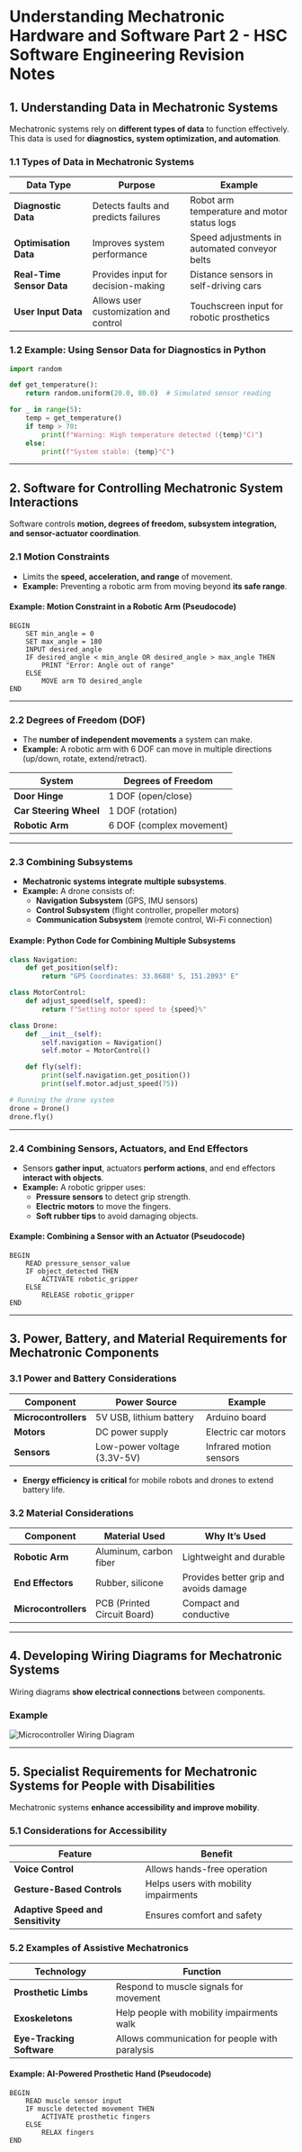 # Understanding Mechatronic Hardware and Software Part 2 - HSC Software Engineering Revision Notes

## 1. Understanding Data in Mechatronic Systems
Mechatronic systems rely on **different types of data** to function effectively. This data is used for **diagnostics, system optimization, and automation**.

### **1.1 Types of Data in Mechatronic Systems**
| **Data Type** | **Purpose** | **Example** |
|--------------|------------|-------------|
| **Diagnostic Data** | Detects faults and predicts failures | Robot arm temperature and motor status logs |
| **Optimisation Data** | Improves system performance | Speed adjustments in automated conveyor belts |
| **Real-Time Sensor Data** | Provides input for decision-making | Distance sensors in self-driving cars |
| **User Input Data** | Allows user customization and control | Touchscreen input for robotic prosthetics |

### **1.2 Example: Using Sensor Data for Diagnostics in Python**
```python
import random

def get_temperature():
    return random.uniform(20.0, 80.0)  # Simulated sensor reading

for _ in range(5):
    temp = get_temperature()
    if temp > 70:
        print(f"Warning: High temperature detected ({temp}°C)")
    else:
        print(f"System stable: {temp}°C")
```

---

## 2. Software for Controlling Mechatronic System Interactions
Software controls **motion, degrees of freedom, subsystem integration, and sensor-actuator coordination**.

### **2.1 Motion Constraints**
- Limits the **speed, acceleration, and range** of movement.
- **Example:** Preventing a robotic arm from moving beyond **its safe range**.

#### **Example: Motion Constraint in a Robotic Arm (Pseudocode)**
```
BEGIN
    SET min_angle = 0
    SET max_angle = 180
    INPUT desired_angle
    IF desired_angle < min_angle OR desired_angle > max_angle THEN
        PRINT "Error: Angle out of range"
    ELSE
        MOVE arm TO desired_angle
END
```

---

### **2.2 Degrees of Freedom (DOF)**
- The **number of independent movements** a system can make.
- **Example:** A robotic arm with 6 DOF can move in multiple directions (up/down, rotate, extend/retract).

| **System** | **Degrees of Freedom** |
|-----------|---------------------|
| **Door Hinge** | 1 DOF (open/close) |
| **Car Steering Wheel** | 1 DOF (rotation) |
| **Robotic Arm** | 6 DOF (complex movement) |

---

### **2.3 Combining Subsystems**
- **Mechatronic systems integrate multiple subsystems**.
- **Example:** A drone consists of:
  - **Navigation Subsystem** (GPS, IMU sensors)
  - **Control Subsystem** (flight controller, propeller motors)
  - **Communication Subsystem** (remote control, Wi-Fi connection)

#### **Example: Python Code for Combining Multiple Subsystems**
```python
class Navigation:
    def get_position(self):
        return "GPS Coordinates: 33.8688° S, 151.2093° E"

class MotorControl:
    def adjust_speed(self, speed):
        return f"Setting motor speed to {speed}%"

class Drone:
    def __init__(self):
        self.navigation = Navigation()
        self.motor = MotorControl()

    def fly(self):
        print(self.navigation.get_position())
        print(self.motor.adjust_speed(75))

# Running the drone system
drone = Drone()
drone.fly()
```

---

### **2.4 Combining Sensors, Actuators, and End Effectors**
- Sensors **gather input**, actuators **perform actions**, and end effectors **interact with objects**.
- **Example:** A robotic gripper uses:
  - **Pressure sensors** to detect grip strength.
  - **Electric motors** to move the fingers.
  - **Soft rubber tips** to avoid damaging objects.

#### **Example: Combining a Sensor with an Actuator (Pseudocode)**
```
BEGIN
    READ pressure_sensor_value
    IF object_detected THEN
        ACTIVATE robotic_gripper
    ELSE
        RELEASE robotic_gripper
END
```

---

## 3. Power, Battery, and Material Requirements for Mechatronic Components
### **3.1 Power and Battery Considerations**
| **Component** | **Power Source** | **Example** |
|--------------|----------------|-------------|
| **Microcontrollers** | 5V USB, lithium battery | Arduino board |
| **Motors** | DC power supply | Electric car motors |
| **Sensors** | Low-power voltage (3.3V-5V) | Infrared motion sensors |

- **Energy efficiency is critical** for mobile robots and drones to extend battery life.

### **3.2 Material Considerations**
| **Component** | **Material Used** | **Why It’s Used** |
|--------------|-----------------|----------------|
| **Robotic Arm** | Aluminum, carbon fiber | Lightweight and durable |
| **End Effectors** | Rubber, silicone | Provides better grip and avoids damage |
| **Microcontrollers** | PCB (Printed Circuit Board) | Compact and conductive |

---

## 4. Developing Wiring Diagrams for Mechatronic Systems
Wiring diagrams **show electrical connections** between components.

### **Example**
![Microcontroller Wiring Diagram](./example-wiring-diagram.png)

---

## 5. Specialist Requirements for Mechatronic Systems for People with Disabilities
Mechatronic systems **enhance accessibility and improve mobility**.

### **5.1 Considerations for Accessibility**
| **Feature** | **Benefit** |
|------------|------------|
| **Voice Control** | Allows hands-free operation |
| **Gesture-Based Controls** | Helps users with mobility impairments |
| **Adaptive Speed and Sensitivity** | Ensures comfort and safety |

### **5.2 Examples of Assistive Mechatronics**
| **Technology** | **Function** |
|--------------|-------------|
| **Prosthetic Limbs** | Respond to muscle signals for movement |
| **Exoskeletons** | Help people with mobility impairments walk |
| **Eye-Tracking Software** | Allows communication for people with paralysis |

#### **Example: AI-Powered Prosthetic Hand (Pseudocode)**
```
BEGIN
    READ muscle sensor input
    IF muscle detected movement THEN
        ACTIVATE prosthetic fingers
    ELSE
        RELAX fingers
END
```

